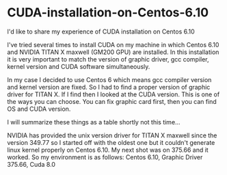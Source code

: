 # CUDA-installation-on-Centos-6.10
I'd like to share my experience of CUDA installation on Centos 6.10

I've tried several times to install CUDA on my machine in which Centos 6.10 and NVIDIA TITAN X maxwell (GM200 GPU) are installed.
In this installation it is very important to match the version of graphic driver, gcc compiler, kernel version and CUDA software simultaneously.

In my case I decided to use Centos 6 which means gcc compiler version and kernel version are fixed. So I had to find a proper version of graphic driver for TITAN X. If I find then I looked at the CUDA version. This is one of the ways you can choose.
You can fix graphic card first, then you can find OS and CUDA version.

I will summarize these things as a table shortly not this time...

NVIDIA has provided the unix version driver for TITAN X maxwell since the version 349.77 so I started off with the oldest one but it couldn't generate linux kernel properly on Centos 6.10. 
My next shot was on 375.66 and it worked. 
So my environment is as follows: Centos 6.10, Graphic Driver 375.66, Cuda 8.0
